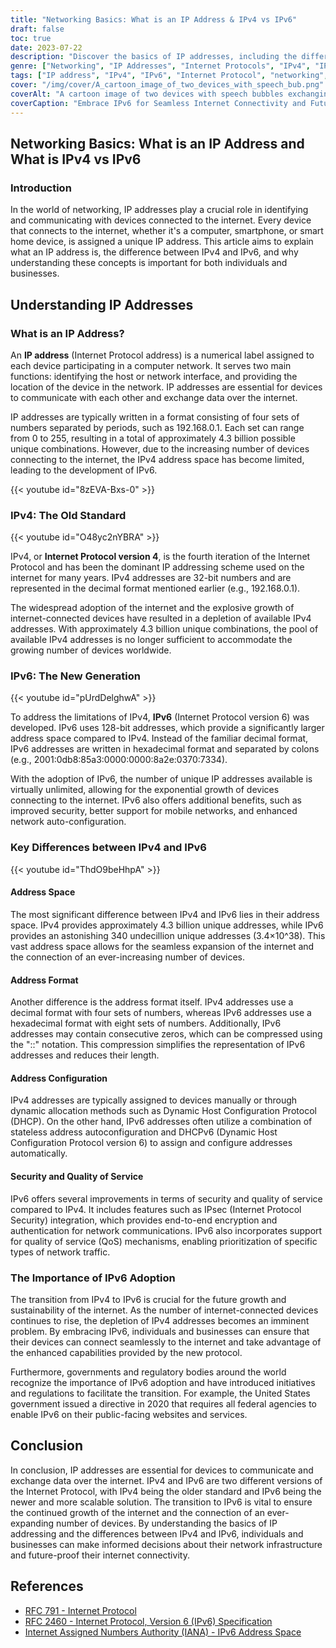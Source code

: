 ```yaml
---
title: "Networking Basics: What is an IP Address & IPv4 vs IPv6"
draft: false
toc: true
date: 2023-07-22
description: "Discover the basics of IP addresses, including the difference between IPv4 and IPv6, their significance, and the importance of IPv6 adoption."
genre: ["Networking", "IP Addresses", "Internet Protocols", "IPv4", "IPv6", "Network Communication", "Internet Connectivity", "Technology", "Network Infrastructure", "Internet Security"]
tags: ["IP address", "IPv4", "IPv6", "Internet Protocol", "networking", "address space", "address format", "address configuration", "security", "quality of service", "internet connectivity", "network infrastructure", "technology", "IPv4 exhaustion", "internet growth", "government regulations", "network communication", "internet security", "Internet Assigned Numbers Authority", "Federal IPv6 Requirements", "dynamic allocation", "DHCP", "IPsec", "QoS", "network auto-configuration", "address compression", "address notation", "IP address types", "IP addressing scheme"]
cover: "/img/cover/A_cartoon_image_of_two_devices_with_speech_bub.png"
coverAlt: "A cartoon image of two devices with speech bubbles exchanging data, representing network communication"  
coverCaption: "Embrace IPv6 for Seamless Internet Connectivity and Future Growth."
---
```


## Networking Basics: What is an IP Address and What is IPv4 vs IPv6

### Introduction

In the world of networking, IP addresses play a crucial role in identifying and communicating with devices connected to the internet. Every device that connects to the internet, whether it's a computer, smartphone, or smart home device, is assigned a unique IP address. This article aims to explain what an IP address is, the difference between IPv4 and IPv6, and why understanding these concepts is important for both individuals and businesses.

## Understanding IP Addresses

### What is an IP Address?

An **IP address** (Internet Protocol address) is a numerical label assigned to each device participating in a computer network. It serves two main functions: identifying the host or network interface, and providing the location of the device in the network. IP addresses are essential for devices to communicate with each other and exchange data over the internet.

IP addresses are typically written in a format consisting of four sets of numbers separated by periods, such as 192.168.0.1. Each set can range from 0 to 255, resulting in a total of approximately 4.3 billion possible unique combinations. However, due to the increasing number of devices connecting to the internet, the IPv4 address space has become limited, leading to the development of IPv6.

{{< youtube id="8zEVA-Bxs-0" >}}

### IPv4: The Old Standard

{{< youtube id="O48yc2nYBRA" >}}

IPv4, or **Internet Protocol version 4**, is the fourth iteration of the Internet Protocol and has been the dominant IP addressing scheme used on the internet for many years. IPv4 addresses are 32-bit numbers and are represented in the decimal format mentioned earlier (e.g., 192.168.0.1).

The widespread adoption of the internet and the explosive growth of internet-connected devices have resulted in a depletion of available IPv4 addresses. With approximately 4.3 billion unique combinations, the pool of available IPv4 addresses is no longer sufficient to accommodate the growing number of devices worldwide.

### IPv6: The New Generation

{{< youtube id="pUrdDelghwA" >}}

To address the limitations of IPv4, **IPv6** (Internet Protocol version 6) was developed. IPv6 uses 128-bit addresses, which provide a significantly larger address space compared to IPv4. Instead of the familiar decimal format, IPv6 addresses are written in hexadecimal format and separated by colons (e.g., 2001:0db8:85a3:0000:0000:8a2e:0370:7334).

With the adoption of IPv6, the number of unique IP addresses available is virtually unlimited, allowing for the exponential growth of devices connecting to the internet. IPv6 also offers additional benefits, such as improved security, better support for mobile networks, and enhanced network auto-configuration.

### Key Differences between IPv4 and IPv6

{{< youtube id="ThdO9beHhpA" >}}

#### Address Space

The most significant difference between IPv4 and IPv6 lies in their address space. IPv4 provides approximately 4.3 billion unique addresses, while IPv6 provides an astonishing 340 undecillion unique addresses (3.4×10^38). This vast address space allows for the seamless expansion of the internet and the connection of an ever-increasing number of devices.

#### Address Format

Another difference is the address format itself. IPv4 addresses use a decimal format with four sets of numbers, whereas IPv6 addresses use a hexadecimal format with eight sets of numbers. Additionally, IPv6 addresses may contain consecutive zeros, which can be compressed using the "::" notation. This compression simplifies the representation of IPv6 addresses and reduces their length.

#### Address Configuration

IPv4 addresses are typically assigned to devices manually or through dynamic allocation methods such as Dynamic Host Configuration Protocol (DHCP). On the other hand, IPv6 addresses often utilize a combination of stateless address autoconfiguration and DHCPv6 (Dynamic Host Configuration Protocol version 6) to assign and configure addresses automatically.

#### Security and Quality of Service

IPv6 offers several improvements in terms of security and quality of service compared to IPv4. It includes features such as IPsec (Internet Protocol Security) integration, which provides end-to-end encryption and authentication for network communications. IPv6 also incorporates support for quality of service (QoS) mechanisms, enabling prioritization of specific types of network traffic.

### The Importance of IPv6 Adoption

The transition from IPv4 to IPv6 is crucial for the future growth and sustainability of the internet. As the number of internet-connected devices continues to rise, the depletion of IPv4 addresses becomes an imminent problem. By embracing IPv6, individuals and businesses can ensure that their devices can connect seamlessly to the internet and take advantage of the enhanced capabilities provided by the new protocol.

Furthermore, governments and regulatory bodies around the world recognize the importance of IPv6 adoption and have introduced initiatives and regulations to facilitate the transition. For example, the United States government issued a directive in 2020 that requires all federal agencies to enable IPv6 on their public-facing websites and services.

## Conclusion

In conclusion, IP addresses are essential for devices to communicate and exchange data over the internet. IPv4 and IPv6 are two different versions of the Internet Protocol, with IPv4 being the older standard and IPv6 being the newer and more scalable solution. The transition to IPv6 is vital to ensure the continued growth of the internet and the connection of an ever-expanding number of devices. By understanding the basics of IP addressing and the differences between IPv4 and IPv6, individuals and businesses can make informed decisions about their network infrastructure and future-proof their internet connectivity.

## References

- [RFC 791 - Internet Protocol](https://tools.ietf.org/html/rfc791)
- [RFC 2460 - Internet Protocol, Version 6 (IPv6) Specification](https://tools.ietf.org/html/rfc2460)
- [Internet Assigned Numbers Authority (IANA) - IPv6 Address Space](https://www.iana.org/assignments/ipv6-address-space/ipv6-address-space.xhtml)


